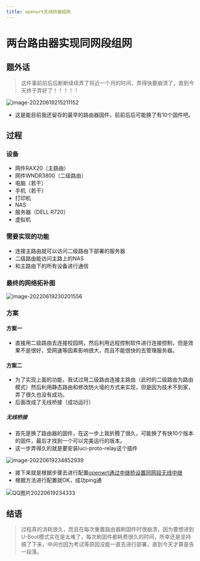 ```yaml
---
title: openwrt无线桥接组网
---
```

# 两台路由器实现同网段组网

## 题外话

> 这件事前前后后断断续续弄了将近一个月的时间，弄得快要崩溃了，直到今天终于弄好了！！！！！

![image-20220619215211152](https://alpha-blog-1300014916.cos.ap-guangzhou.myqcloud.com/img/image-20220619215211152.png)

- 这是能目前我还留存的最早的路由器固件，前前后后可能换了有10个固件吧。

## 过程

### 设备

- 网件RAX20（主路由）
- 网件WNDR3800（二级路由）
- 电脑（若干）
- 手机（若干）
- 打印机
- NAS
- 服务器（DELL R720）
- 虚拟机

### 需要实现的功能

- 连接主路由就可以访问二级路由下部署的服务器
- 二级路由能访问主路上的NAS
- 和主路由下的所有设备进行通信

### 最终的网络拓补图

![image-20220619230201556](https://alpha-blog-1300014916.cos.ap-guangzhou.myqcloud.com/img/image-20220619230201556.png)

### 方案

#### 方案一

- 直接用二级路由去连接校园网，然后利用远程控制软件进行连接控制，但是效果不是很好，受网速等因素影响很大，而且不能很快的去管理服务器。

#### 方案二

- 为了实现上面的功能，我试过用二级路由连接主路由（此时的二级路由为路由模式）然后利用静态路由和修改防火墙的方式来实现，但是因为技术不到家，弄了很久也没有成功。
- 后面改成了无线桥接（成功运行）

##### 无线桥接

- 首先是换了路由器的固件，在这一步上我折腾了很久，可能换了有快10个版本的固件，最后才找到一个可以完美运行的版本。
- 这一步弄得久的就是要安装luci-proto-relay这个插件

![image-20220619234852939](https://alpha-blog-1300014916.cos.ap-guangzhou.myqcloud.com/img/image-20220619234852939.png)

- 接下来就是根据步骤去进行配置[openwrt通过中继桥设置同网段无线中继 ](https://bandwh.com/net/28.html#:~:text=openwrt通,备在同一网段内。)
- 根据方法进行配置就OK，成功ping通

![QQ图片20220619234333](https://alpha-blog-1300014916.cos.ap-guangzhou.myqcloud.com/img/QQ%E5%9B%BE%E7%89%8720220619234333.png)

## 结语

> 过程真的消耗很久，而且在每次重置路由器刷固件时很崩溃，因为要想进到U-Boot模式实在是太难了，每次刷固件都耗费很久的时间，所幸还是坚持搞了下来，中间也因为考试等原因没能一直去进行部署，直到今天才算是告一段落。
